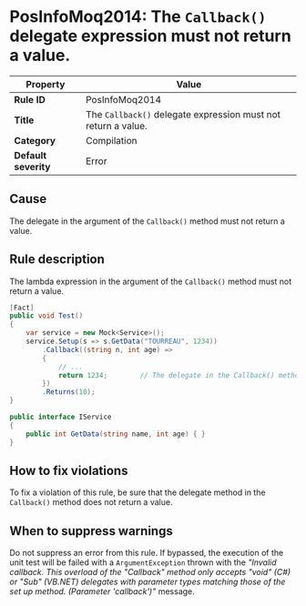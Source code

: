 # PosInfoMoq2014: The `Callback()` delegate expression must not return a value.

| Property                            | Value																					|
|-------------------------------------|-----------------------------------------------------------------------------------------|
| **Rule ID**                         | PosInfoMoq2014																			|
| **Title**                           | The `Callback()` delegate expression must not return a value.                		    |
| **Category**                        | Compilation																				|
| **Default severity**				  | Error																					|

## Cause

The delegate in the argument of the `Callback()` method must not return a value.

## Rule description

The lambda expression in the argument of the `Callback()` method must not return a value.

```csharp
[Fact]
public void Test()
{
    var service = new Mock<Service>();
    service.Setup(s => s.GetData("TOURREAU", 1234))
        .Callback((string n, int age) =>
        {
        	// ...
            return 1234;        // The delegate in the Callback() method must not return a value.
        })
        .Returns(10);
}

public interface IService
{
	public int GetData(string name, int age) { }
}
```

## How to fix violations

To fix a violation of this rule, be sure that the delegate method in the `Callback()` method does not return a value.

## When to suppress warnings

Do not suppress an error from this rule. If bypassed, the execution of the unit test will be failed with a `ArgumentException`
thrown with the *"Invalid callback. This overload of the "Callback" method only accepts "void" (C#) or "Sub" (VB.NET) delegates with parameter types matching those of the set up method. (Parameter 'callback')"* message.
